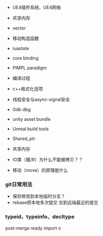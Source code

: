 

- UE4插件系统、UE4网络
- 共享内存
- vector
- 移动构造函数
- luastate
- core binding
- PIMPL paradigm
- 编译过程
- c++格式化选项
- 线程安全与async-signal安全





- Gdb dbg
- unity asset bundle
- Unreal build tools
- Shared_ptr
- 共享内存
- IO类（缓冲）为什么不能被拷贝？？
- 移动（move）的原理是什么



### git日常用法

- 保存修改到本地临时分支？
- rebase把本地多次提交 合到远端最近的提交

### typeid、typeinfo、decltype



post-merge ready import o